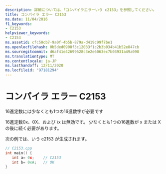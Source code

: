 ```yaml
---
description: 詳細については、「コンパイラエラーいう c2153」を参照してください。
title: コンパイラ エラー C2153
ms.date: 11/04/2016
f1_keywords:
- C2153
helpviewer_keywords:
- C2153
ms.assetid: cfc50cb7-9a0f-4b5b-879a-d419c99f7be1
ms.openlocfilehash: 0b5ded0908f3c12033f1c2b3b034b41b52e847cb
ms.sourcegitcommit: d6af41e42699628c3e2e6063ec7b03931a49a098
ms.translationtype: MT
ms.contentlocale: ja-JP
ms.lasthandoff: 12/11/2020
ms.locfileid: "97181294"
---
```

# <a name="compiler-error-c2153"></a>コンパイラ エラー C2153

16進定数には少なくとも1つの16進数字が必要です

16進定数0x、0X、および \x は無効です。 少なくとも1つの16進数が x または X の後に続く必要があります。

次の例では、いう c2153 が生成されます。

```cpp
// C2153.cpp
int main() {
   int a= 0x;    // C2153
   int b= 0xA;   // OK
}
```

